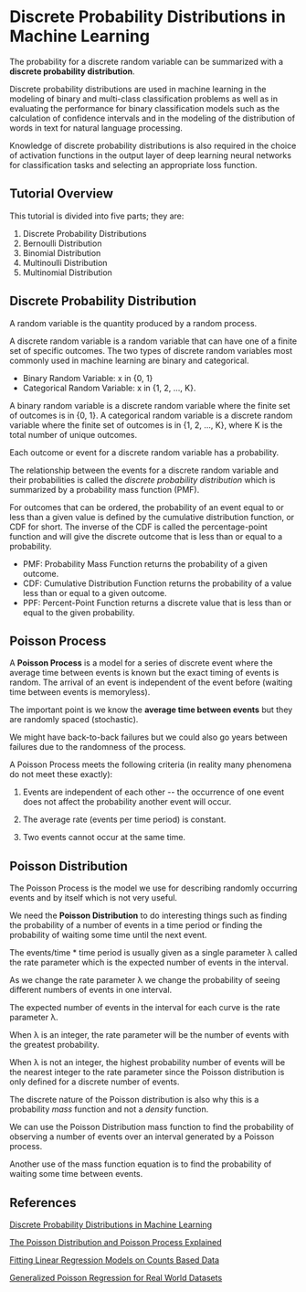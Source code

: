 # Discrete Probability Distributions in Machine Learning

The probability for a discrete random variable can be summarized with a **discrete probability distribution**.

Discrete probability distributions are used in machine learning in the modeling of binary and multi-class classification problems as well as in evaluating the performance for binary classification models such as the calculation of confidence intervals and in the modeling of the distribution of words in text for natural language processing.

Knowledge of discrete probability distributions is also required in the choice of activation functions in the output layer of deep learning neural networks for classification tasks and selecting an appropriate loss function.

## Tutorial Overview

This tutorial is divided into five parts; they are:

1. Discrete Probability Distributions
2. Bernoulli Distribution
3. Binomial Distribution
4. Multinoulli Distribution
5. Multinomial Distribution


## Discrete Probability Distribution

A random variable is the quantity produced by a random process.

A discrete random variable is a random variable that can have one of a finite set of specific outcomes. The two types of discrete random variables most commonly used in machine learning are binary and categorical.

- Binary Random Variable: x in {0, 1}
- Categorical Random Variable: x in {1, 2, …, K}.

A binary random variable is a discrete random variable where the finite set of outcomes is in {0, 1}. A categorical random variable is a discrete random variable where the finite set of outcomes is in {1, 2, …, K}, where K is the total number of unique outcomes.

Each outcome or event for a discrete random variable has a probability.


The relationship between the events for a discrete random variable and their probabilities is called the _discrete probability distribution_ which is summarized by a probability mass function (PMF).

For outcomes that can be ordered, the probability of an event equal to or less than a given value is defined by the cumulative distribution function, or CDF for short. The inverse of the CDF is called the percentage-point function and will give the discrete outcome that is less than or equal to a probability.

- PMF: Probability Mass Function returns the probability of a given outcome.
- CDF: Cumulative Distribution Function returns the probability of a value less than or equal to a given outcome.
- PPF: Percent-Point Function returns a discrete value that is less than or equal to the given probability.


## Poisson Process

A **Poisson Process** is a model for a series of discrete event where the average time between events is known but the exact timing of events is random. The arrival of an event is independent of the event before (waiting time between events is memoryless).

The important point is we know the **average time between events** but they are randomly spaced (stochastic). 

We might have back-to-back failures but we could also go years between failures due to the randomness of the process.


A Poisson Process meets the following criteria (in reality many phenomena do not meet these exactly):

1. Events are independent of each other -- the occurrence of one event does not affect the probability another event will occur.

2. The average rate (events per time period) is constant.

3. Two events cannot occur at the same time.

## Poisson Distribution

The Poisson Process is the model we use for describing randomly occurring events and by itself which is not very useful. 

We need the **Poisson Distribution** to do interesting things such as finding the probability of a number of events in a time period or finding the probability of waiting some time until the next event.

The events/time * time period is usually given as a single parameter λ called the rate parameter which is the expected number of events in the interval.

As we change the rate parameter λ we change the probability of seeing different numbers of events in one interval. 

The expected number of events in the interval for each curve is the rate parameter λ. 

When λ is an integer, the rate parameter will be the number of events with the greatest probability.

When λ is not an integer, the highest probability number of events will be the nearest integer to the rate parameter since the Poisson distribution is only defined for a discrete number of events. 

The discrete nature of the Poisson distribution is also why this is a probability _mass_ function and not a _density_ function. 

We can use the Poisson Distribution mass function to find the probability of observing a number of events over an interval generated by a Poisson process. 

Another use of the mass function equation is to find the probability of waiting some time between events.



## References

[Discrete Probability Distributions in Machine Learning](https://towardsdatascience.com/fitting-linear-regression-models-on-counts-based-data-ba1f6c11b6e1)

[The Poisson Distribution and Poisson Process Explained](https://towardsdatascience.com/the-poisson-distribution-and-poisson-process-explained-4e2cb17d459)


[Fitting Linear Regression Models on Counts Based Data](https://towardsdatascience.com/fitting-linear-regression-models-on-counts-based-data-ba1f6c11b6e1)

[Generalized Poisson Regression for Real World Datasets](https://towardsdatascience.com/generalized-poisson-regression-for-real-world-datasets-d1ff32607d79)




